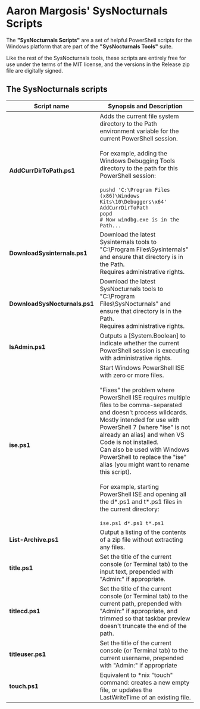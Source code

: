 # Aaron Margosis' SysNocturnals Scripts

The **"SysNocturnals Scripts"** are a set of helpful PowerShell scripts for the Windows platform that are part of the **"SysNocturnals Tools"** suite.

Like the rest of the SysNocturnals tools, these scripts are entirely free for use under the terms of the MIT license, and the versions in the Release zip file are digitally signed.

## The SysNocturnals scripts

|Script name|Synopsis and Description|
|---|---|
|**AddCurrDirToPath.ps1**|Adds the current file system directory to the Path environment variable for the current PowerShell session.<br><br>For example, adding the Windows Debugging Tools directory to the path for this PowerShell session:<br><br>`pushd 'C:\Program Files (x86)\Windows Kits\10\Debuggers\x64'`<br>`AddCurrDirToPath`<br>`popd`<br>`# Now windbg.exe is in the Path...`|
|**DownloadSysinternals.ps1**|Download the latest Sysinternals tools to "C:\Program Files\Sysinternals" and ensure that directory is in the Path.<br>Requires administrative rights.|
|**DownloadSysNocturnals.ps1**|Download the latest SysNocturnals tools to "C:\Program Files\SysNocturnals" and ensure that directory is in the Path.<br>Requires administrative rights.|
|**IsAdmin.ps1**|Outputs a [System.Boolean] to indicate whether the current PowerShell session is executing with administrative rights.|
|**ise.ps1**|Start Windows PowerShell ISE with zero or more files.<br><br>"Fixes" the problem where PowerShell ISE requires multiple files to be comma-separated and doesn't process wildcards.<br>Mostly intended for use with PowerShell 7 (where "ise" is not already an alias) and when VS Code is not installed.<br>Can also be used with Windows PowerShell to replace the "ise" alias (you might want to rename this script).<br><br>For example, starting PowerShell ISE and opening all the d*.ps1 and t*.ps1 files in the current directory:<br><br>`ise.ps1 d*.ps1 t*.ps1`|
|**List-Archive.ps1**|Output a listing of the contents of a zip file without extracting any files.|
|**title.ps1**|Set the title of the current console (or Terminal tab) to the input text, prepended with "Admin:" if appropriate.|
|**titlecd.ps1**|Set the title of the current console (or Terminal tab) to the current path, prepended with "Admin:" if appropriate, and trimmed so that taskbar preview doesn't truncate the end of the path.|
|**titleuser.ps1**|Set the title of the current console (or Terminal tab) to the current username, prepended with "Admin:" if appropriate|
|**touch.ps1**|Equivalent to *nix "touch" command: creates a new empty file, or updates the LastWriteTime of an existing file.|


